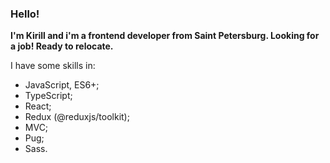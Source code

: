 ### Hello!
**I'm Kirill and i'm a frontend developer from Saint Petersburg. Looking for a job! Ready to relocate.**

I have some skills in:
- JavaScript, ES6+;
- TypeScript;
- React;
- Redux (@reduxjs/toolkit);
- MVC;
- Pug;
- Sass.
